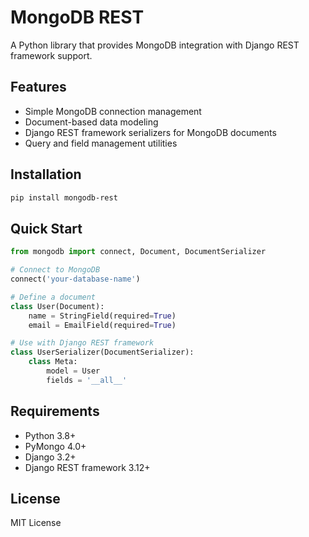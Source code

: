 # MongoDB REST

A Python library that provides MongoDB integration with Django REST framework support.

## Features

- Simple MongoDB connection management
- Document-based data modeling
- Django REST framework serializers for MongoDB documents
- Query and field management utilities

## Installation

```bash
pip install mongodb-rest
```

## Quick Start

```python
from mongodb import connect, Document, DocumentSerializer

# Connect to MongoDB
connect('your-database-name')

# Define a document
class User(Document):
    name = StringField(required=True)
    email = EmailField(required=True)

# Use with Django REST framework
class UserSerializer(DocumentSerializer):
    class Meta:
        model = User
        fields = '__all__'
```

## Requirements

- Python 3.8+
- PyMongo 4.0+
- Django 3.2+
- Django REST framework 3.12+

## License

MIT License